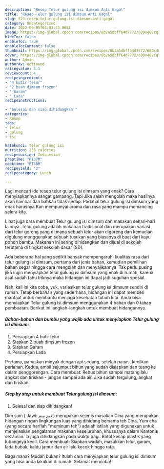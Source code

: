 ```yaml
---
description: "Resep Telur gulung isi dimsum Anti Gagal"
title: "Resep Telur gulung isi dimsum Anti Gagal"
slug: 523-resep-telur-gulung-isi-dimsum-anti-gagal
category: Uncategorized
date: 2022-09-05T04:03:43.065Z
image: https://img-global.cpcdn.com/recipes/8b2a5dbff64d7772/680x482cq70/telur-gulung-isi-dimsum-foto-resep-utama.jpg
hideToc: false
enableToc: true
enableTocContent: false
thumbnail: https://img-global.cpcdn.com/recipes/8b2a5dbff64d7772/680x482cq70/telur-gulung-isi-dimsum-foto-resep-utama.jpg
cover: https://img-global.cpcdn.com/recipes/8b2a5dbff64d7772/680x482cq70/telur-gulung-isi-dimsum-foto-resep-utama.jpg
author: Admin
authorAv: notfound
ratingvalue: 3.1
reviewcount: 4
recipeingredient:
- "4 butir telur"
- "2 buah dimsum frozen"
- " Garam"
- " Lada"
recipeinstructions:

- "Selesai dan siap dihidangkan!"
categories:
- Resep
tags:
- telur
- gulung
- isi

katakunci: telur gulung isi 
nutrition: 238 calories
recipecuisine: Indonesian
preptime: "PT37M"
cooktime: "PT38M"
recipeyield: "2"
recipecategory: Lunch

---
```



Lagi mencari ide resep telur gulung isi dimsum yang enak? Cara menyiapkannya sangat gampang. Tapi Jika salah mengolah maka hasilnya akan hambar dan bahkan tidak sedap. Padahal telur gulung isi dimsum yang enak harusnya Kan mempunyai aroma dan rasa yang mampu memancing selera kita.


Lihat juga cara membuat Telur gulung isi dimsum dan masakan sehari-hari lainnya. Telur gulung adalah makanan tradisional dan merupakan variasi dari telur goreng yang di mana sebuah telur akan digoreng dan kemudian digulung menggunakan sebuah tusukan yang biasanya di buat dari kayu pohon bambu. Makanan ini sering dihidangkan dan dijual di sekolah terutama di tingkat sekolah dasar (SD).

Ada beberapa hal yang sedikit banyak mempengaruhi kualitas rasa dari telur gulung isi dimsum, pertama dari jenis bahan, kemudian pemilihan bahan segar hingga cara mengolah dan menyajikannya. Tak perlu pusing jika ingin menyiapkan telur gulung isi dimsum yang enak di rumah, karena asal sudah tahu triknya maka hidangan ini dapat jadi suguhan spesial.


Nah, kali ini kita coba, yuk, variasikan telur gulung isi dimsum sendiri di rumah. Tetap berbahan yang sederhana, hidangan ini dapat memberi manfaat untuk membantu menjaga kesehatan tubuh kita. Anda bisa menyiapkan Telur gulung isi dimsum menggunakan 4 bahan dan 0 tahap pembuatan. Berikut ini langkah-langkah untuk membuat hidangannya.

<!--inarticleads1-->

##### Bahan-bahan dan bumbu yang wajib ada untuk menyiapkan Telur gulung isi dimsum:

1. Persiapkan 4 butir telur
1. Siapkan 2 buah dimsum frozen
1. Siapkan  Garam
1. Persiapkan  Lada


Pertama, panaskan minyak dengan api sedang, setelah panas, kecilkan perlahan. Kedua, ambil sejumput bihun yang sudah disiapkan dan tuang ke dalam penggorengan. Cara membuat: Rebus bihun sampai matang lalu angkat dan tiriskan - jangan sampai ada air. Jika sudah tergulung, angkat dan tiriskan. 

<!--inarticleads2-->

##### Step by step untuk membuat Telur gulung isi dimsum:


1. Selesai dan siap dihidangkan!

Dim sum ( Jawi: ‏ديم سم‎ ‎) merupakan sejenis masakan Cina yang merupakan hidangan ringan lingkungan luas yang dihidang bersama teh Cina. Yum cha (yang secara harfiah &#34;meminum teh&#34;) adalah istilah yang digunakan untuk menjelaskan pengalaman makanan keseluruhan, khususnya dalam Kantonis sezaman. Ia juga dihidangkan pada waktu pagi. Botol kecap plastik yang lubangnya kecil. Cara membuat: Siapkan wadah, masukkan telur, garam, lada bubuk, kaldu jamur dan air lalu kocok hingga rata. 

Bagaimana? Mudah bukan? Itulah cara menyiapkan telur gulung isi dimsum yang bisa anda lakukan di rumah. Selamat mencoba!
